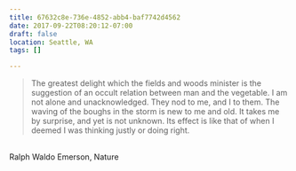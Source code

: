 ```yaml
---
title: 67632c8e-736e-4852-abb4-baf7742d4562
date: 2017-09-22T08:20:12-07:00
draft: false
location: Seattle, WA
tags: []

---
```




> The greatest delight which the fields and woods minister is the suggestion of
> an occult relation between man and the vegetable. I am not alone and
> unacknowledged. They nod to me, and I to them. The waving of the boughs in the
> storm is new to me and old. It takes me by surprise, and yet is not unknown.
> Its effect is like that of when I deemed I was thinking justly or doing right.

<br>
Ralph Waldo Emerson, Nature


